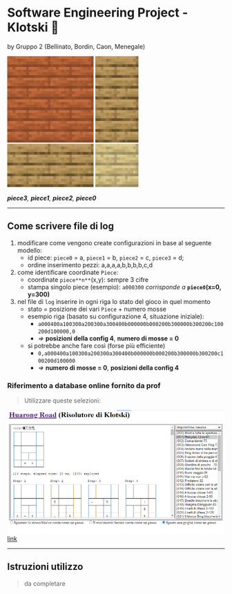 # Software Engineering Project - Klotski 🧩
by Gruppo 2 (Bellinato, Bordin, Caon, Menegale)

![piece3](src/main/resources/com/project/klotski/img/piece3.png) ![piece1](src/main/resources/com/project/klotski/img/piece1.png) ![piece2](src/main/resources/com/project/klotski/img/piece2.png) ![piece0](src/main/resources/com/project/klotski/img/piece0.png)

_**piece3**, **piece1**, **piece2**, **piece0**_

---
## Come scrivere file di log
1. modificare come vengono create configurazioni in base al seguente modello:
    - id piece: `piece0` = a, `piece1` = b, `piece2` = c, `piece3` = d;
    - ordine inserimento pezzi: a,a,a,a,b,b,b,b,c,d
2. come identificare coordinate `Piece`:
    - coordinate `piece**n**`(x,y): sempre 3 cifre
    - stampa singolo piece (esempio): `a000300` *corrisponde a* **`piece0`(x=0, y=300)**
3. nel file di `log` inserire in ogni riga lo stato del gioco in quel momento
    - stato = posizione dei vari `Piece` + numero mosse
    - esempio riga (basato su configurazione 4, situazione iniziale):
        - `a000400a100300a200300a300400b000000b000200b300000b300200c100200d100000,0`
        - *=>* **posizioni della config 4**, **numero di mosse = 0**
    - si potrebbe anche fare così (forse più efficiente)
        - `0,a000400a100300a200300a300400b000000b000200b300000b300200c100200d100000`
        - *=>* **numero di mosse = 0**, **posizioni della config 4**

### Riferimento a database online fornito da prof
> Utilizzare queste selezioni:

![riferimento](src/main/resources/com/project/klotski/img/original/rif.png)
[link](https://simonsays--tw-com.translate.goog/web/Klotski/game/klotskiDemo.html?_x_tr_sch=http&_x_tr_sl=auto&_x_tr_tl=it&_x_tr_hl=it&_x_tr_pto=wapp)

---
## Istruzioni utilizzo
> da completare